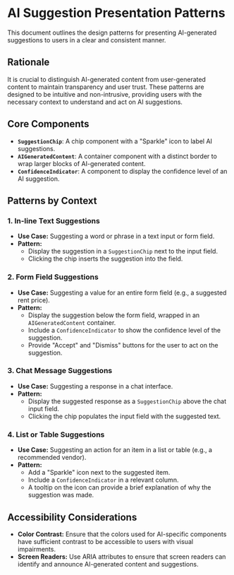 # AI Suggestion Presentation Patterns

This document outlines the design patterns for presenting AI-generated suggestions to users in a clear and consistent manner.

## Rationale

It is crucial to distinguish AI-generated content from user-generated content to maintain transparency and user trust. These patterns are designed to be intuitive and non-intrusive, providing users with the necessary context to understand and act on AI suggestions.

## Core Components

- **`SuggestionChip`**: A chip component with a "Sparkle" icon to label AI suggestions.
- **`AIGeneratedContent`**: A container component with a distinct border to wrap larger blocks of AI-generated content.
- **`ConfidenceIndicator`**: A component to display the confidence level of an AI suggestion.

## Patterns by Context

### 1. In-line Text Suggestions

- **Use Case:** Suggesting a word or phrase in a text input or form field.
- **Pattern:**
    - Display the suggestion in a `SuggestionChip` next to the input field.
    - Clicking the chip inserts the suggestion into the field.

### 2. Form Field Suggestions

- **Use Case:** Suggesting a value for an entire form field (e.g., a suggested rent price).
- **Pattern:**
    - Display the suggestion below the form field, wrapped in an `AIGeneratedContent` container.
    - Include a `ConfidenceIndicator` to show the confidence level of the suggestion.
    - Provide "Accept" and "Dismiss" buttons for the user to act on the suggestion.

### 3. Chat Message Suggestions

- **Use Case:** Suggesting a response in a chat interface.
- **Pattern:**
    - Display the suggested response as a `SuggestionChip` above the chat input field.
    - Clicking the chip populates the input field with the suggested text.

### 4. List or Table Suggestions

- **Use Case:** Suggesting an action for an item in a list or table (e.g., a recommended vendor).
- **Pattern:**
    - Add a "Sparkle" icon next to the suggested item.
    - Include a `ConfidenceIndicator` in a relevant column.
    - A tooltip on the icon can provide a brief explanation of why the suggestion was made.

## Accessibility Considerations

- **Color Contrast:** Ensure that the colors used for AI-specific components have sufficient contrast to be accessible to users with visual impairments.
- **Screen Readers:** Use ARIA attributes to ensure that screen readers can identify and announce AI-generated content and suggestions.
